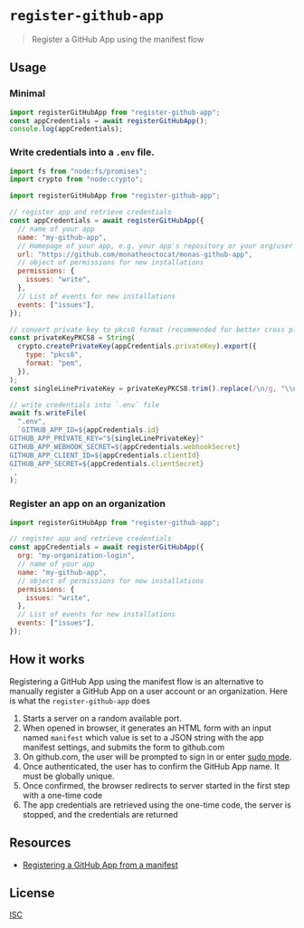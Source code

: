 # `register-github-app`

> Register a GitHub App using the manifest flow

## Usage

### Minimal

```js
import registerGitHubApp from "register-github-app";
const appCredentials = await registerGitHubApp();
console.log(appCredentials);
```

### Write credentials into a `.env` file.

```js
import fs from "node:fs/promises";
import crypto from "node:crypto";

import registerGitHubApp from "register-github-app";

// register app and retrieve credentials
const appCredentials = await registerGitHubApp({
  // name of your app
  name: "my-github-app",
  // Homepage of your app, e.g. your app's repository or your org/user account
  url: "https://github.com/monatheoctocat/monas-github-app",
  // object of permissions for new installations
  permissions: {
    issues: "write",
  },
  // List of events for new installations
  events: ["issues"],
});

// convert private key to pkcs8 format (recommended for better cross plattform support)
const privateKeyPKCS8 = String(
  crypto.createPrivateKey(appCredentials.privateKey).export({
    type: "pkcs8",
    format: "pem",
  }),
);
const singleLinePrivateKey = privateKeyPKCS8.trim().replace(/\n/g, "\\n");

// write credentials into `.env` file
await fs.writeFile(
  ".env",
  `GITHUB_APP_ID=${appCredentials.id}
GITHUB_APP_PRIVATE_KEY="${singleLinePrivateKey}"
GITHUB_APP_WEBHOOK_SECRET=${appCredentials.webhookSecret}
GITHUB_APP_CLIENT_ID=${appCredentials.clientId}
GITHUB_APP_SECRET=${appCredentials.clientSecret}
`,
);
```

### Register an app on an organization

```js
import registerGitHubApp from "register-github-app";

// register app and retrieve credentials
const appCredentials = await registerGitHubApp({
  org: "my-organization-login",
  // name of your app
  name: "my-github-app",
  // object of permissions for new installations
  permissions: {
    issues: "write",
  },
  // List of events for new installations
  events: ["issues"],
});
```

## How it works

Registering a GitHub App using the manifest flow is an alternative to manually register a GitHub App on a user account or an organization. Here is what the `register-github-app` does

1. Starts a server on a random available port.
2. When opened in browser, it generates an HTML form with an input named `manifest` which value is set to a JSON string with the app manifest settings, and submits the form to github.com
3. On github.com, the user will be prompted to sign in or enter [sudo mode](https://docs.github.com/en/authentication/keeping-your-account-and-data-secure/sudo-mode).
4. Once authenticated, the user has to confirm the GitHub App name. It must be globally unique.
5. Once confirmed, the browser redirects to server started in the first step with a one-time code
6. The app credentials are retrieved using the one-time code, the server is stopped, and the credentials are returned

## Resources

- [Registering a GitHub App from a manifest](https://docs.github.com/en/apps/sharing-github-apps/registering-a-github-app-from-a-manifest)

## License

[ISC](license)
